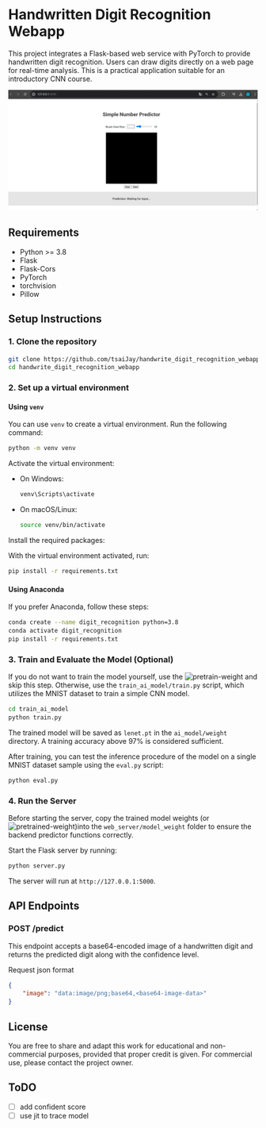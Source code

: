 # Handwritten Digit Recognition Webapp

This project integrates a Flask-based web service with PyTorch to provide handwritten digit recognition. Users can draw digits directly on a web page for real-time analysis. This is a practical application suitable for an introductory CNN course.
	
![ui_demo](img/demo.gif)


## Requirements

- Python >= 3.8
- Flask
- Flask-Cors
- PyTorch
- torchvision
- Pillow

## Setup Instructions

### 1. Clone the repository

```bash
git clone https://github.com/tsaiJay/handwrite_digit_recognition_webapp.git
cd handwrite_digit_recognition_webapp
```

### 2. Set up a virtual environment

#### Using `venv`

You can use `venv` to create a virtual environment. Run the following command:

```bash
python -m venv venv
```

Activate the virtual environment:

- On Windows:

  ```bash
  venv\Scripts\activate
  ```

- On macOS/Linux:

  ```bash
  source venv/bin/activate
  ```

Install the required packages:

With the virtual environment activated, run:

```bash
pip install -r requirements.txt
```

#### Using Anaconda

If you prefer Anaconda, follow these steps:

```bash
conda create --name digit_recognition python=3.8
conda activate digit_recognition
pip install -r requirements.txt
```

### 3. Train and Evaluate the Model (Optional)

If you do not want to train the model yourself, use the ![pretrain-weight](https://drive.google.com/drive/folders/1V-QJIXbIHfk8m4YILfq3iKfI3MTUhylP?usp=sharing) and skip this step. Otherwise, use the `train_ai_model/train.py` script, which utilizes the MNIST dataset to train a simple CNN model.

```bash
cd train_ai_model
python train.py
```

The trained model will be saved as `lenet.pt` in the `ai_model/weight` directory. A training accuracy above 97% is considered sufficient.

After training, you can test the inference procedure of the model on a single MNIST dataset sample using the `eval.py` script:

```bash
python eval.py
```

### 4. Run the Server

Before starting the server, copy the trained model weights (or ![pretrained-weight](https://drive.google.com/drive/folders/1V-QJIXbIHfk8m4YILfq3iKfI3MTUhylP?usp=sharing))into the `web_server/model_weight` folder to ensure the backend predictor functions correctly.

Start the Flask server by running:

```bash
python server.py
```

The server will run at `http://127.0.0.1:5000`.

## API Endpoints

### **POST /predict**

This endpoint accepts a base64-encoded image of a handwritten digit and returns the predicted digit along with the confidence level.

<!-- ## Usage

You can use tools like Postman or `cURL` to test the `/predict` endpoint by sending a `POST` request with the base64-encoded image data.
 -->

Request json format
```json
{
    "image": "data:image/png;base64,<base64-image-data>"
}
```
<!-- 
Response json format
```json
{
    "confidence": 0.98  <<< may be add
    'success': True,
    'prediction': prediction
}
``` -->


## License

<!-- This project is licensed under the Creative Commons Attribution-NonCommercial 4.0 International (CC BY-NC 4.0) License.
 -->
You are free to share and adapt this work for educational and non-commercial purposes, provided that proper credit is given. For commercial use, please contact the project owner.


## ToDO
- [ ] add confident score
- [ ] use jit to trace model
